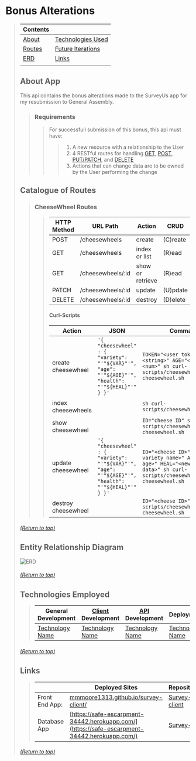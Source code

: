 # Bonus Alterations
> | Contents |  |
> |--|--|
> | [About](https://github.com/mmmoore1313/survey-api#about-app) | [Technologies Used](https://github.com/mmmoore1313/survey-api#technologies-employed) |
> | [Routes](https://github.com/mmmoore1313/survey-api#catalogue-of-routes) | [Future Iterations]() |
> | [ERD](https://github.com/mmmoore1313/survey-api#entity-relationship-diagram) | [Links](https://github.com/mmmoore1313/survey-api#links) |
> |  |  |
>
> ## About App
> This api contains the bonus alterations made to the SurveyUs app for my resubmission to General Assembly.
>> ### Requirements
>>> For successfull submission of this bonus, this api must have:
>>>> 1) A new resource with a relationship to the User
>>>> 2) 4 RESTful routes for handling [GET](), [POST](), [PUT/PATCH](), and [DELETE]()
>>>> 3) Actions that can change data are to be owned by the User performing the change
>
> ## Catalogue of Routes
>> ### CheeseWheel Routes 
>>> | HTTP Method | URL Path | Action | CRUD |
>>> |--|--|--|--|
>>> | POST | /cheesewheels | create | (C)reate |
>>> | GET | /cheesewheels | index or list | (R)ead |
>>> | GET | /cheesewheels/:id | show or retrieve | (R)ead |
>>> | PATCH | /cheesewheels/:id | update | (U)pdate |
>>> | DELETE | /cheesewheels/:id | destroy | (D)elete |
>>>
>>> #### Curl-Scripts
>>> | Action | JSON | Command | Success | Failure | 
>>> |--|--|--|--|--|
>>> | create cheesewheel | ``'{ "cheesewheel" : { "variety": "'"${VAR}"'", "age": "'"${AGE}"'", "health": "'"${HEAL}"'" } }'`` | ``TOKEN="<user token>" VAR="<string>" AGE="<num>" HEAL="<num>" sh curl-scripts/cheesewheel/create-cheesewheel.sh`` | `201 Created` | `401 Not Found` |
>>> | index cheesewheels |  | ``sh curl-scripts/cheesewheel/index.sh`` | `201 Created` | `401 Not Found` |
>>> | show cheesewheel |  | ``ID="cheese ID" sh curl-scripts/cheesewheel/show-cheesewheel.sh`` | `201 Created` | `401 Not Found` |
>>> | update cheesewheel | ``'{ "cheesewheel" : { "variety": "'"${VAR}"'", "age": "'"${AGE}"'", "health": "'"${HEAL}"'" } }'`` | ``ID="<cheese ID>" VAR="<new variety name>" AGE="<new age>" HEAL="<new health data>" sh curl-scripts/cheesewheel/update-cheesewheel.sh`` | `201 Created` | `401 Not Found` |
>>> | destroy cheesewheel |  | ``ID="<cheese ID>" sh curl-scripts/cheesewheel/delete-cheesewheel.sh`` | `201 Created` | `401 Not Found` |
>
> ###### [(Return to top)](https://github.com/mmmoore1313/survey-api#bonus-alterations)
>
> ## Entity Relationship Diagram
> ![ERD](https://media.git.generalassemb.ly/user/33705/files/e1488700-9b39-11eb-932e-71e3cd6e9a5e)
>
>
> ###### [(Return to top)](https://github.com/mmmoore1313/survey-api#bonus-alterations)
>
> ## Technologies Employed
>> | **General Development** | **[Client](https://github.com/mmmoore1313/survey-client) Development** | **[API](https://github.com/Mattastic-Voyage/survey-api) Development** | **Deployment** |
>> |--|--|--|--|
>> | [Technology Name](docs) | [Technology Name](docs) | [Technology Name](docs) | [Technology Name](docs) |
>
>
> ###### [(Return to top)](https://github.com/mmmoore1313/survey-api#bonus-alterations)
>
> ## Links
>> | | **Deployed Sites** | **Repositories** |
>> |--|--|--|
>> | Front End App: | [mmmoore1313.github.io/survey-client/](mmmoore1313.github.io/survey-client/) | [Survey-client](https://github.com/mmmoore1313/survey-client)|
>> | Database App | [https://safe-escarpment-34442.herokuapp.com/](https://safe-escarpment-34442.herokuapp.com/) | [Survey-API](https://github.com/Mattastic-Voyage/survey-api) |
>
> ###### [(Return to top)](https://github.com/mmmoore1313/survey-api#bonus-alterations)
>

